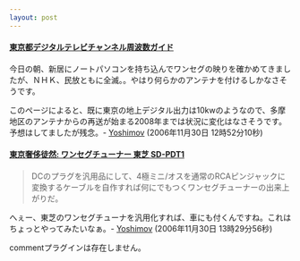 ```yaml
---
layout: post
---
```

<h4><a href="http://www.denpa-data.com/denpadata/kanto_tv/tokyo_digital.htm">東京都デジタルテレビチャンネル周波数ガイド</a></h4>
<p>今日の朝、新居にノートパソコンを持ち込んでワンセグの映りを確かめてきましたが、ＮＨＫ、民放ともに全滅。。やはり何らかのアンテナを付けるしかなさそうです。</p>
<p>このページによると、既に東京の地上デジタル出力は10kwのようなので、多摩地区のアンテナからの再送が始まる2008年までは状況に変化はなさそうです。予想はしてましたが残念。- <a href="/?page=Yoshimov" class="wikipage">Yoshimov</a> (2006年11月30日 12時52分10秒)</p>
<h4><a href="http://muujp.cocolog-nifty.com/tokyoshashi/2006/07/_sdpdt1_ffb4.html">東京奢侈徒然: ワンセグチューナー 東芝 SD-PDT1</a></h4>
<blockquote><p>DCのプラグを汎用品にして、4極ミニ/オスを通常のRCAピンジャックに変換するケーブルを自作すれば何にでもつくワンセグチューナーの出来上がりだ。</p>
</blockquote>
<p>へぇー、東芝のワンセグチューナを汎用化すれば、車にも付くんですね。これはちょっとやってみたいなぁ。- <a href="/?page=Yoshimov" class="wikipage">Yoshimov</a> (2006年11月30日 13時29分56秒)</p>
<p><span class="error">commentプラグインは存在しません。</span> </p>
